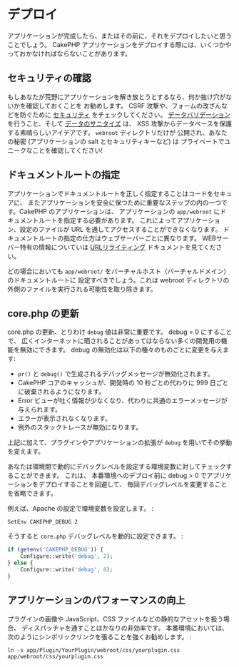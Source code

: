 # デプロイ

アプリケーションが完成したら、またはその前に、それをデプロイしたいと思うことでしょう。
CakePHP アプリケーションをデプロイする際には、いくつかやっておかなければならないことがあります。

## セキュリティの確認

もしあなたが荒野にアプリケーションを解き放とうとするなら、何か抜け穴がないかを確認しておくことを
お勧めします。 CSRF 攻撃や、フォームの改ざんなどを防ぐために [セキュリティ](core-libraries/components/security-component)
をチェックしてください。 [データバリデーション](models/data-validation) を行うこと、そして
[データのサニタイズ](core-utility-libraries/sanitize) は、
XSS 攻撃からデータベースを保護する素晴らしいアイデアです。 `webroot` ディレクトリだけが
公開され、あなたの秘密 (アプリケーションの salt とセキュリティキーなど) は
プライベートでユニークなことを確認してください!

## ドキュメントルートの指定

アプリケーションでドキュメントルートを正しく指定することはコードをセキュアに、
またアプリケーションを安全に保つために重要なステップの内の一つです。CakePHP のアプリケーションは、
アプリケーションの `app/webroot` にドキュメントルートを指定する必要があります。
これによってアプリケーション、設定のファイルが URL を通してアクセスすることができなくなります。
ドキュメントルートの指定の仕方はウェブサーバーごとに異なります。
WEBサーバー特有の情報についていは [URLリライティング](installation/url-rewriting) ドキュメントを見てください。

どの場合においても `app/webroot/` をバーチャルホスト（バーチャルドメイン）のドキュメントルートに
設定すべきでしょう。これは webroot ディレクトリの外側のファイルを実行される可能性を取り除きます。

## core.php の更新

core.php の更新、とりわけ `debug` 値は非常に重要です。 debug = 0 にすることで、
広くインターネットに晒されることがあってはならない多くの開発用の機能を無効にできます。
debug の無効化は以下の種々のものごとに変更を与えます:

- `pr()` と `debug()` で生成されるデバッグメッセージが無効化されます。
- CakePHP コアのキャッシュが、開発時の 10 秒ごとの代わりに 999 日ごとに破棄されるようになります。
- Error ビューが吐く情報が少なくなり、代わりに共通のエラーメッセージが与えられます。
- エラーが表示されなくなります。
- 例外のスタックトレースが無効になります。

上記に加えて、プラグインやアプリケーションの拡張が `debug` を用いてその挙動を変えます。

あなたは環境間で動的にデバッグレベルを設定する環境変数に対してチェックすることができます。
これは、 本番環境へのデプロイ前に debug \> 0 でアプリケーションをデプロイすることを回避して、
毎回デバッグレベルを変更することを省略できます。

例えば、Apache の設定で環境変数を設定します。 :

    SetEnv CAKEPHP_DEBUG 2

そうすると `core.php` デバッグレベルを動的に設定できます。 :

``` php
if (getenv('CAKEPHP_DEBUG')) {
    Configure::write('debug', 2);
} else {
    Configure::write('debug', 0);
}
```

## アプリケーションのパフォーマンスの向上

プラグインの画像や JavaScript、CSS ファイルなどの静的なアセットを扱う場合、
ディスパッチャを通すことはかなりの非効率です。
本番環境においては、次のようにシンボリックリンクを張ることを強くお勧めします。 :

    ln -s app/Plugin/YourPlugin/webroot/css/yourplugin.css app/webroot/css/yourplugin.css
